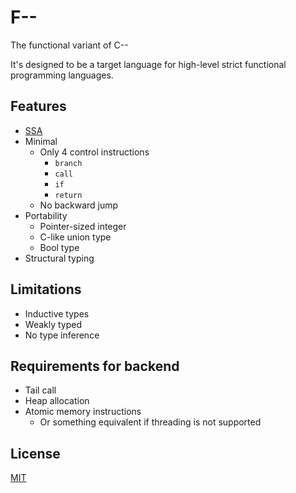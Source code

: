 # F--

The functional variant of C--

It's designed to be a target language for high-level strict functional programming languages.

## Features

- [SSA](https://en.wikipedia.org/wiki/Static_single_assignment_form)
- Minimal
  - Only 4 control instructions
    - `branch`
    - `call`
    - `if`
    - `return`
  - No backward jump
- Portability
  - Pointer-sized integer
  - C-like union type
  - Bool type
- Structural typing

## Limitations

- Inductive types
- Weakly typed
- No type inference

## Requirements for backend

- Tail call
- Heap allocation
- Atomic memory instructions
  - Or something equivalent if threading is not supported

## License

[MIT](LICENSE)
